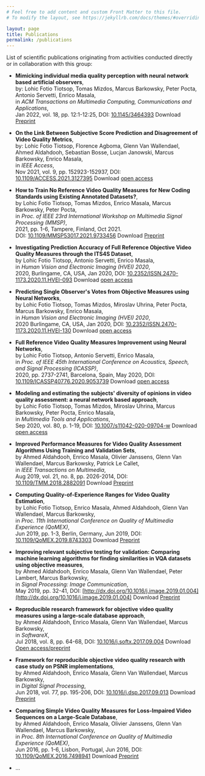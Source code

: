 ```yaml
---
# Feel free to add content and custom Front Matter to this file.
# To modify the layout, see https://jekyllrb.com/docs/themes/#overriding-theme-defaults

layout: page
title: Publications
permalink: /publications
---
```


[//]: # (COMMENT: to add newline, add 2 spaces at the end of the line)


List of scientific publications originating from activities conducted directly or in collaboration with this group:

* **Mimicking individual media quality perception with neural network based artificial observers**,  
by: Lohic Fotio Tiotsop, Tomas Mizdos, Marcus Barkowsky, Peter Pocta, Antonio Servetti, Enrico Masala,  
in *ACM Transactions on Multimedia Computing, Communications and Applications*,  
Jan 2022, vol. 18, pp. 12:1-12:25, DOI: [10.1145/3464393](http://dx.doi.org/10.1145/3464393) Download [Preprint](https://iris.polito.it/handle/11583/2909256)

* **On the Link Between Subjective Score Prediction and Disagreement of Video Quality Metrics**,  
by: Lohic Fotio Tiotsop, Florence Agboma, Glenn Van Wallendael, Ahmed Aldahdooh, Sebastian Bosse, Lucjan Janowski, Marcus Barkowsky, Enrico Masala,  
in *IEEE Access*,  
Nov 2021, vol. 9, pp. 152923-152937, DOI: [10.1109/ACCESS.2021.3127395](http://dx.doi.org/10.1109/ACCESS.2021.3127395) Download [open access](http://dx.doi.org/10.1109/ACCESS.2021.3127395)

* **How to Train No Reference Video Quality Measures for New Coding Standards using Existing Annotated Datasets?**,  
by Lohic Fotio Tiotsop, Tomas Mizdos, Enrico Masala, Marcus Barkowsky, Peter Pocta,  
in *Proc. of IEEE 23rd International Workshop on Multimedia Signal Processing (MMSP)*,  
2021, pp. 1-6, Tampere, Finland, Oct 2021.  
DOI: [10.1109/MMSP53017.2021.9733456](http://dx.doi.org/10.1109/MMSP53017.2021.9733456) Download [Preprint](http://hdl.handle.net/11583/2924852)

*  **Investigating Prediction Accuracy of Full Reference Objective Video Quality Measures through the ITS4S Dataset**,  
by Lohic Fotio Tiotsop, Antonio Servetti, Enrico Masala,  
in *Human Vision and Electronic Imaging (HVEI) 2020*,  
2020, Burlingame, CA, USA, Jan 2020, DOI: [10.2352/ISSN.2470-1173.2020.11.HVEI-093](http://dx.doi.org/10.2352/ISSN.2470-1173.2020.11.HVEI-093) Download [open access](https://www.ingentaconnect.com/contentone/ist/ei/pre-prints/content-ei2020-hvei-093)

* **Predicting Single Observer's Votes from Objective Measures using Neural Networks**,  
by Lohic Fotio Tiotsop, Tomas Mizdos, Miroslav Uhrina, Peter Pocta, Marcus Barkowsky, Enrico Masala,  
in *Human Vision and Electronic Imaging (HVEI) 2020*,  
2020 Burlingame, CA, USA, Jan 2020, DOI: [10.2352/ISSN.2470-1173.2020.11.HVEI-130](http://dx.doi.org/10.2352%2FISSN.2470-1173.2020.11.HVEI-130) Download [open access](https://www.ingentaconnect.com/content/ist/ei/pre-prints/content-ei2020-hvei-130
)

* **Full Reference Video Quality Measures Improvement using Neural Networks**,  
by Lohic Fotio Tiotsop, Antonio Servetti, Enrico Masala,  
in *Proc. of IEEE 45th International Conference on Acoustics, Speech, and Signal Processing (ICASSP)*,  
2020, pp. 2737-2741, Barcelona, Spain, May 2020, DOI: [10.1109/ICASSP40776.2020.9053739](http://dx.doi.org/10.1109/ICASSP40776.2020.9053739) Download [open access](http://hdl.handle.net/11583/2840345)


* **Modeling and estimating the subjects' diversity of opinions in video quality assessment: a neural network based approach**,  
by Lohic Fotio Tiotsop, Tomas Mizdos, Miroslav Uhrina, Marcus Barkowsky, Peter Pocta, Enrico Masala,  
in *Multimedia Tools and Applications*,  
Sep 2020, vol. 80, p. 1-19, DOI: [10.1007/s11042-020-09704-w](http://dx.doi.org/10.1007/s11042-020-09704-w) Download [open access](http://dx.doi.org/10.1007/s11042-020-09704-w)

* **Improved Performance Measures for Video Quality Assessment Algorithms Using Training and Validation Sets**,  
by Ahmed Aldahdooh, Enrico Masala, Olivier Janssens, Glenn Van Wallendael, Marcus Barkowsky, Patrick Le Callet,  
in *IEEE Transactions on Multimedia*,  
Aug 2019, vol. 21, no. 8, pp. 2026-2014, DOI: [10.1109/TMM.2018.2882091](http://dx.doi.org/10.1109/TMM.2018.2882091) Download [Preprint](http://hdl.handle.net/11583/2781792)

* **Computing Quality-of-Experience Ranges for Video Quality Estimation**,  
by Lohic Fotio Tiotsop, Enrico Masala, Ahmed Aldahdooh, Glenn Van Wallendael, Marcus Barkowsky,  
in *Proc. 11th International Conference on Quality of Multimedia Experience (QoMEX)*,  
Jun 2019, pp. 1-3, Berlin, Germany, Jun 2019, DOI: [10.1109/QoMEX.2019.8743303](http://dx.doi.org/10.1109/QoMEX.2019.8743303) Download [Preprint](http://hdl.handle.net/11583/2749793)

* **Improving relevant subjective testing for validation: Comparing machine learning algorithms for finding similarities in VQA datasets using objective measures**,  
by Ahmed Aldahdooh, Enrico Masala, Glenn Van Wallendael, Peter Lambert, Marcus Barkowsky,  
in *Signal Processing: Image Communication*,  
May 2019, pp. 32-41, DOI: [http://dx.doi.org/10.1016/j.image.2019.01.004](http://dx.doi.org/10.1016/j.image.2019.01.004) Download [Preprint](http://hdl.handle.net/11583/2781812)

* **Reproducible research framework for objective video quality measures using a large-scale database approach**,  
by Ahmed Aldahdooh, Enrico Masala, Glenn Van Wallendael, Marcus Barkowsky,  
in *SoftwareX*,  
Jul 2018, vol. 8, pp. 64-68, DOI: [10.1016/j.softx.2017.09.004](http://dx.doi.org/10.1016/j.softx.2017.09.004) Download [Open access/preprint](http://hdl.handle.net/11583/2694630)

* **Framework for reproducible objective video quality research with case study on PSNR implementations**,  
by Ahmed Aldahdooh, Enrico Masala, Glenn Van Wallendael, Marcus Barkowsky,  
in *Digital Signal Processing*,  
Jun 2018, vol. 77, pp. 195-206, DOI: [10.1016/j.dsp.2017.09.013](http://dx.doi.org/10.1016/j.dsp.2017.09.013) Download [Preprint](http://hdl.handle.net/11583/2689456)

* **Comparing Simple Video Quality Measures for Loss-Impaired Video Sequences on a Large-Scale Database**,  
by Ahmed Aldahdooh, Enrico Masala, Olivier Janssens, Glenn Van Wallendael, Marcus Barkowsky,  
in *Proc. 8th International Conference on Quality of Multimedia Experience (QoMEX)*,  
Jun 2016, pp. 1-6, Lisbon, Portugal, Jun 2016, DOI: [10.1109/QoMEX.2016.7498941](http://dx.doi.org/10.1109/QoMEX.2016.7498941) Download [Preprint](http://hdl.handle.net/11583/2658038)

* ...


